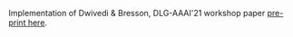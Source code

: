 Implementation of Dwivedi & Bresson, DLG-AAAI'21 workshop paper [pre-print here](https://arxiv.org/abs/2012.09699).

